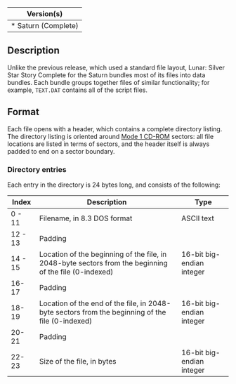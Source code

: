 | Version(s) |
| ---------- |
| * Saturn (Complete) |

## Description

Unlike the previous release, which used a standard file layout, Lunar: Silver Star Story Complete for the Saturn bundles most of its files into data bundles.
Each bundle groups together files of similar functionality; for example, `TEXT.DAT` contains all of the script files.

## Format

Each file opens with a header, which contains a complete directory listing.
The directory listing is oriented around [Mode 1 CD-ROM](https://en.wikipedia.org/wiki/CD-ROM#CD-ROM_format) sectors: all file locations are listed in terms of sectors, and the header itself is always padded to end on a sector boundary.

### Directory entries

Each entry in the directory is 24 bytes long, and consists of the following:

| Index | Description | Type |
|-------|-------------|--------|
| 0 - 11 | Filename, in 8.3 DOS format | ASCII text |
| 12 - 13 | Padding | |
| 14 - 15 | Location of the beginning of the file, in 2048-byte sectors from the beginning of the file (0-indexed) | 16-bit big-endian integer |
| 16-17 | Padding | |
| 18-19 | Location of the end of the file, in 2048-byte sectors from the beginning of the file (0-indexed) | 16-bit big-endian integer |
| 20-21 | Padding | |
| 22-23 | Size of the file, in bytes | 16-bit big-endian integer |
